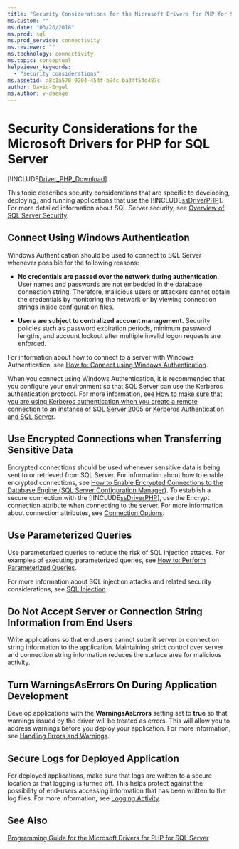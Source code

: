 ```yaml
---
title: "Security Considerations for the Microsoft Drivers for PHP for SQL Server | Microsoft Docs"
ms.custom: ""
ms.date: "03/26/2018"
ms.prod: sql
ms.prod_service: connectivity
ms.reviewer: ""
ms.technology: connectivity
ms.topic: conceptual
helpviewer_keywords: 
  - "security considerations"
ms.assetid: a8c1a570-9204-454f-b94c-ba34f54d487c
author: David-Engel
ms.author: v-daenge
---
```

# Security Considerations for the Microsoft Drivers for PHP for SQL Server
[!INCLUDE[Driver_PHP_Download](../../includes/driver_php_download.md)]

This topic describes security considerations that are specific to developing, deploying, and running applications that use the [!INCLUDE[ssDriverPHP](../../includes/ssdriverphp_md.md)]. For more detailed information about SQL Server security, see [Overview of SQL Server Security](https://docs.microsoft.com/dotnet/framework/data/adonet/sql/overview-of-sql-server-security).  
  
## Connect Using Windows Authentication  
Windows Authentication should be used to connect to SQL Server whenever possible for the following reasons:  
  
-   **No credentials are passed over the network during authentication.** User names and passwords are not embedded in the database connection string. Therefore, malicious users or attackers cannot obtain the credentials by monitoring the network or by viewing connection strings inside configuration files.  
  
-   **Users are subject to centralized account management.** Security policies such as password expiration periods, minimum password lengths, and account lockout after multiple invalid logon requests are enforced.  
  
For information about how to connect to a server with Windows Authentication, see [How to: Connect using Windows Authentication](../../connect/php/how-to-connect-using-windows-authentication.md).  
  
When you connect using Windows Authentication, it is recommended that you configure your environment so that SQL Server can use the Kerberos authentication protocol. For more information, see [How to make sure that you are using Kerberos authentication when you create a remote connection to an instance of SQL Server 2005](https://support.microsoft.com/en-ca/help/909801/how-to-make-sure-that-you-are-using-kerberos-authentication-when-you-c) or [Kerberos Authentication and SQL Server](https://msdn.microsoft.com/library/cc280744.aspx).  
  
## Use Encrypted Connections when Transferring Sensitive Data  
Encrypted connections should be used whenever sensitive data is being sent to or retrieved from SQL Server. For information about how to enable encrypted connections, see [How to Enable Encrypted Connections to the Database Engine (SQL Server Configuration Manager)](../../database-engine/configure-windows/enable-encrypted-connections-to-the-database-engine.md). To establish a secure connection with the [!INCLUDE[ssDriverPHP](../../includes/ssdriverphp_md.md)], use the Encrypt connection attribute when connecting to the server. For more information about connection attributes, see [Connection Options](../../connect/php/connection-options.md).  
  
## Use Parameterized Queries  
Use parameterized queries to reduce the risk of SQL injection attacks. For examples of executing parameterized queries, see [How to: Perform Parameterized Queries](../../connect/php/how-to-perform-parameterized-queries.md).  
  
For more information about SQL injection attacks and related security considerations, see [SQL Injection](https://msdn.microsoft.com/library/ms161953.aspx).  
  
## Do Not Accept Server or Connection String Information from End Users  
Write applications so that end users cannot submit server or connection string information to the application. Maintaining strict control over server and connection string information reduces the surface area for malicious activity.  
  
## Turn WarningsAsErrors On During Application Development  
Develop applications with the **WarningsAsErrors** setting set to **true** so that warnings issued by the driver will be treated as errors. This will allow you to address warnings before you deploy your application. For more information, see [Handling Errors and Warnings](../../connect/php/handling-errors-and-warnings.md).  
  
## Secure Logs for Deployed Application  
For deployed applications, make sure that logs are written to a secure location or that logging is turned off. This helps protect against the possibility of end-users accessing information that has been written to the log files. For more information, see [Logging Activity](../../connect/php/logging-activity.md).  
  
## See Also  
[Programming Guide for the Microsoft Drivers for PHP for SQL Server](../../connect/php/programming-guide-for-php-sql-driver.md)
  
